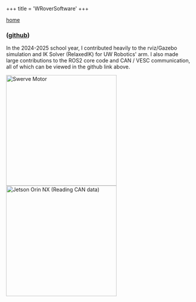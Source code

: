 +++
title = 'WRoverSoftware'
+++

<a href="../index.html">home</a>

<link rel="stylesheet" href="../style.css">

### ([github](https://github.com/WisconsinRobotics/WRoverSoftware))

In the 2024-2025 school year, I contributed heavily to the rviz/Gazebo simulation and IK Solver (RelaxedIK) for UW Robotics' arm. I also made large contributions to the ROS2 core code and CAN / VESC communication, all of which can be viewed in the github link above. 

<img src="/swerveMotor.jpg" alt="Swerve Motor" width="300">
<img src="/jetsonOrinNX.jpg" alt="Jetson Orin NX (Reading CAN data)" width="300">